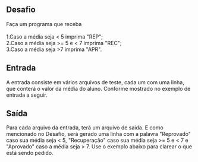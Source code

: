 ## Desafio
Faça um programa que receba<br><br>
  1.Caso a média seja < 5 imprima "REP";<br>
  2.Caso a média seja >= 5 e < 7 imprima "REC";<br>
  3.Caso a média seja >7 imprima "APR".

## Entrada
A entrada consiste em vários arquivos de teste, cada um com uma linha, que conterá o valor da média do aluno. Conforme mostrado no exemplo de entrada a seguir.

## Saída
Para cada arquivo da entrada, terá um arquivo de saída. E como mencionado no Desafio, será gerado uma linha com a palavra "Reprovado" caso sua média seja < 5, "Recuperação" caso sua média seja >= 5 e < 7 e "Aprovado" caso a média seja > 7. Use o exemplo abaixo para clarear o que está sendo pedido.
